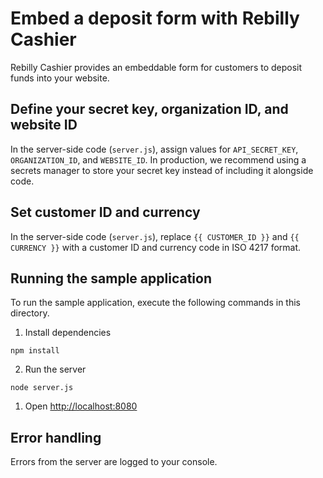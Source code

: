 # Embed a deposit form with Rebilly Cashier

Rebilly Cashier provides an embeddable form for customers to deposit funds into
your website. 

## Define your secret key, organization ID, and website ID

In the server-side code (`server.js`), assign values for `API_SECRET_KEY`,
`ORGANIZATION_ID`, and `WEBSITE_ID`. In production, we recommend using a secrets
manager to store your secret key instead of including it alongside code.

## Set customer ID and currency

In the server-side code (`server.js`), replace `{{ CUSTOMER_ID }}` and `{{
CURRENCY }}` with a customer ID and currency code in ISO 4217 format.

## Running the sample application

To run the sample application, execute the following commands in this directory.

1. Install dependencies

```
npm install
```

2. Run the server

```
node server.js
```

1. Open [http://localhost:8080](http://localhost:8080)

## Error handling

Errors from the server are logged to your console.
